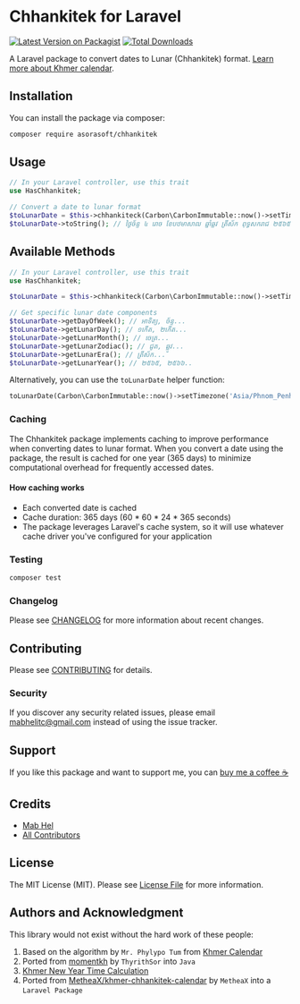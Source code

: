 # Chhankitek for Laravel

[![Latest Version on Packagist](https://img.shields.io/packagist/v/asorasoft/chhankitek.svg?style=flat-square)](https://packagist.org/packages/asorasoft/chhankitek)
[![Total Downloads](https://img.shields.io/packagist/dt/asorasoft/chhankitek.svg?style=flat-square)](https://packagist.org/packages/asorasoft/chhankitek)

A Laravel package to convert dates to Lunar (Chhankitek) format. [Learn more about Khmer calendar](https://khmer-calendar.tovnah.com/calendar).

## Installation

You can install the package via composer:

```bash
composer require asorasoft/chhankitek
```

## Usage

```php
// In your Laravel controller, use this trait
use HasChhankitek;

// Convert a date to lunar format
$toLunarDate = $this->chhankiteck(Carbon\CarbonImmutable::now()->setTimezone('Asia/Phnom_Penh'));
$toLunarDate->toString(); // ថ្ងៃច័ន្ទ ៤ រោច ខែបឋមាសាឍ ឆ្នាំឆ្លូវ ត្រីស័ក ពុទ្ធសករាជ ២៥៦៥
```

## Available Methods

```php
// In your Laravel controller, use this trait
use HasChhankitek;

$toLunarDate = $this->chhankiteck(Carbon\CarbonImmutable::now()->setTimezone('Asia/Phnom_Penh'));

// Get specific lunar date components
$toLunarDate->getDayOfWeek(); // អាទិត្យ, ច័ន្ទ...
$toLunarDate->getLunarDay(); // ១កើត, ២កើត...
$toLunarDate->getLunarMonth(); // ចេត្រ...
$toLunarDate->getLunarZodiac(); // ជូត, ឆ្លូវ...
$toLunarDate->getLunarEra(); // ត្រីស័ក...
$toLunarDate->getLunarYear(); // ២៥៦៥, ២៥៦៦..
```

Alternatively, you can use the `toLunarDate` helper function:

```php 
toLunarDate(Carbon\CarbonImmutable::now()->setTimezone('Asia/Phnom_Penh')); // ថ្ងៃច័ន្ទ ៤ រោច ខែបឋមាសាឍ ឆ្នាំឆ្លូវ ត្រីស័ក ពុទ្ធសករាជ ២៥៦៥
```

### Caching

The Chhankitek package implements caching to improve performance when converting dates to lunar format. When you convert a date using the package, the result is cached for one year (365 days) to minimize computational overhead for frequently accessed dates.

#### How caching works

- Each converted date is cached
- Cache duration: 365 days (60 * 60 * 24 * 365 seconds)
- The package leverages Laravel's cache system, so it will use whatever cache driver you've configured for your application

### Testing

```bash
composer test
```

### Changelog

Please see [CHANGELOG](CHANGELOG.md) for more information about recent changes.

## Contributing

Please see [CONTRIBUTING](CONTRIBUTING.md) for details.

### Security

If you discover any security related issues, please email mabhelitc@gmail.com instead of using the issue tracker.

## Support

If you like this package and want to support me, you can [buy me a coffee ☕](https://www.buymeacoffee.com/helmab)

## Credits

-   [Mab Hel](https://github.com/asorasoft)
-   [All Contributors](../../contributors)

## License

The MIT License (MIT). Please see [License File](LICENSE.md) for more information.

## Authors and Acknowledgment

This library would not exist without the hard work of these people:
1. Based on the algorithm by `Mr. Phylypo Tum` from [Khmer Calendar](https://khmer-calendar.tovnah.com/calendar/chhankitek.php)
2. Ported from [momentkh](https://github.com/ThyrithSor/momentkh) by `ThyrithSor` into `Java`
3. [Khmer New Year Time Calculation](http://www.dahlina.com/education/khmer_new_year_time.html)
4. Ported from [MetheaX/khmer-chhankitek-calendar](https://github.com/MetheaX/khmer-chhankitek-calendar) by `MetheaX` into a `Laravel Package`

